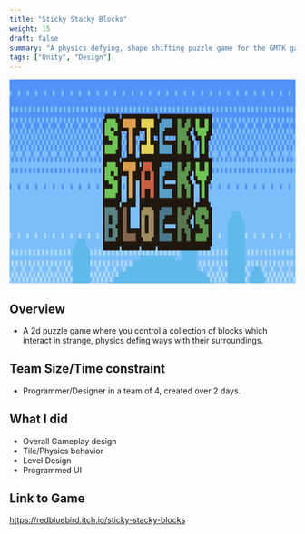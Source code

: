 ```yaml
---
title: "Sticky Stacky Blocks"
weight: 15
draft: false
summary: "A physics defying, shape shifting puzzle game for the GMTK game jam."
tags: ["Unity", "Design"]
---
```

<p><img src="featured.png" width="800" height = "360"></p>

## Overview
- A 2d puzzle game where you control a collection of blocks which interact in strange, physics defing ways with their surroundings.

## Team Size/Time constraint
- Programmer/Designer in a team of 4, created over 2 days.

## What I did
- Overall Gameplay design
- Tile/Physics behavior
- Level Design
- Programmed UI


## Link to Game

https://redbluebird.itch.io/sticky-stacky-blocks
